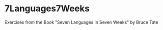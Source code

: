 7Languages7Weeks
================

Exercises from the Book "Seven Languages In Seven Weeks" by Bruce Tate
